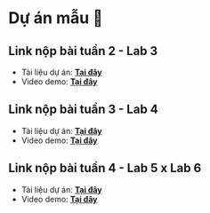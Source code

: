 # Dự án mẫu 👋
## Link nộp bài tuần 2 - Lab 3
- Tài liệu dự án: [**Tại đây**](https://drive.google.com/drive/u/1/folders/1NoqKqLrKzYx2lBHAKHEtxnKQirgBHU2f)
- Video demo: [**Tại đây**](https://drive.google.com/file/d/1yGDMD6U0ZzFHXXSWiGj-UsDGMAcFcw-m/view?usp=sharing)
## Link nộp bài tuần 3 - Lab 4
- Tài liệu dự án: [**Tại đây**](https://drive.google.com/drive/folders/1vZH0LwJaDNmONe73RqYK_ZnBIKUnL7pD?usp=sharing)
- Video demo: [**Tại đây**](https://www.loom.com/share/b394591d02714f02a426f67b59b6b2ac?sid=08bec90b-1447-47e6-9a77-8f9d30ced562)
## Link nộp bài tuần 4 - Lab 5 x Lab 6
- Tài liệu dự án: [**Tại đây**](https://drive.google.com/drive/folders/1vZH0LwJaDNmONe73RqYK_ZnBIKUnL7pD?usp=sharing)
- Video demo: [**Tại đây**](https://drive.google.com/drive/folders/1SvQiPMwSFZ7M9SZLEudTqPgK8-3vPUvf?usp=sharing)

